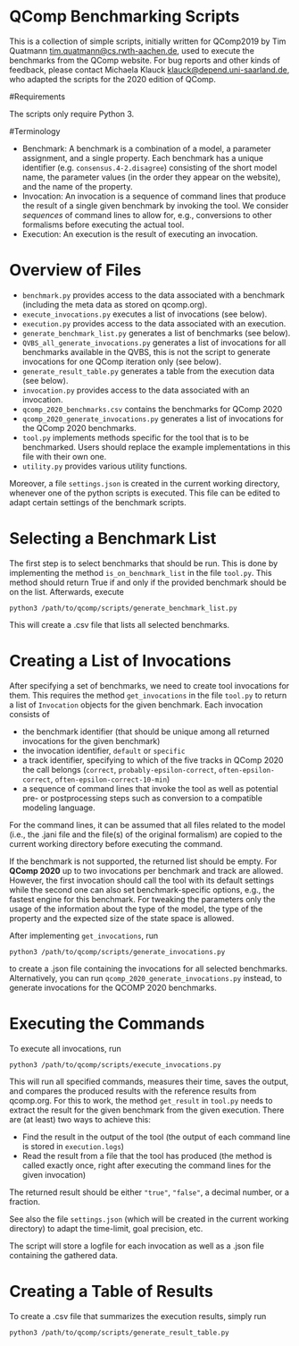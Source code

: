QComp Benchmarking Scripts
==============

This is a collection of simple scripts, initially written for QComp2019 by Tim Quatmann <tim.quatmann@cs.rwth-aachen.de>, used to execute the benchmarks from the QComp website.
For bug reports and other kinds of feedback, please contact Michaela Klauck <klauck@depend.uni-saarland.de>, who adapted the scripts for the 2020 edition of QComp.


#Requirements

The scripts only require Python 3.


#Terminology

- Benchmark: A benchmark is a combination of a model, a parameter assignment, and a single property.
  Each benchmark has a unique identifier (e.g. `consensus.4-2.disagree`) consisting of the short model name,
  the parameter values (in the order they appear on the website), and the name of the property.
- Invocation: An invocation is a sequence of command lines that produce the result of a single given benchmark by invoking the tool.
  We consider *sequences* of command lines to allow for, e.g., conversions to other formalisms before executing the actual tool.
- Execution: An execution is the result of executing an invocation.


# Overview of Files

- `benchmark.py` provides access to the data associated with a benchmark (including the meta data as stored on qcomp.org).
- `execute_invocations.py` executes a list of invocations (see below).
- `execution.py` provides access to the data associated with an execution. 
- `generate_benchmark_list.py` generates a list of benchmarks (see below).
- `QVBS_all_generate_invocations.py` generates a list of invocations for all benchmarks available in the QVBS, this is not the script to generate invocations for one QComp iteration only (see below).
- `generate_result_table.py` generates a table from the execution data (see below). 
- `invocation.py` provides access to the data associated with an invocation.
- `qcomp_2020_benchmarks.csv` contains the benchmarks for QComp 2020
- `qcomp_2020_generate_invocations.py` generates a list of invocations for the QComp 2020 benchmarks.
- `tool.py` implements methods specific for the tool that is to be benchmarked.
   Users should replace the example implementations in this file with their own one. 
- `utility.py` provides various utility functions.

Moreover, a file `settings.json` is created in the current working directory, whenever one of the python scripts is executed.
This file can be edited to adapt certain settings of the benchmark scripts.


# Selecting a Benchmark List

The first step is to select benchmarks that should be run. This is done by implementing the method `is_on_benchmark_list` in the file `tool.py`.
This method should return True if and only if the provided benchmark should be on the list.
Afterwards, execute
```commandline
python3 /path/to/qcomp/scripts/generate_benchmark_list.py
```
This will create a .csv file that lists all selected benchmarks.


# Creating a List of Invocations

After specifying a set of benchmarks, we need to create tool invocations for them.
This requires the method `get_invocations` in the file `tool.py` to return a list of `Invocation` objects for the given benchmark.
Each invocation consists of
 * the benchmark identifier (that should be unique among all returned invocations for the given benchmark)
 * the invocation identifier, `default` or `specific`
 * a track identifier, specifying to which of the five tracks in QComp 2020 the call belongs (`correct`, `probably-epsilon-correct`, `often-epsilon-correct`, `often-epsilon-correct-10-min`)
 * a sequence of command lines that invoke the tool as well as potential pre- or postprocessing steps such as conversion to a compatible modeling language.

For the command lines, it can be assumed that all files related to the model (i.e., the .jani file and the file(s) of the original formalism) are copied
to the current working directory before executing the command.

If the benchmark is not supported, the returned list should be empty.
For **QComp 2020** up to two invocations per benchmark and track are allowed.
However, the first invocation should call the tool with its default settings while the second one can also set benchmark-specific options, e.g., the fastest engine for this benchmark. For tweaking the parameters only the usage of the information about the type of the model, the type of the property and the expected size of the state space is allowed.

After implementing `get_invocations`, run
```commandline
python3 /path/to/qcomp/scripts/generate_invocations.py
```
to create a .json file containing the invocations for all selected benchmarks.
Alternatively, you can run `qcomp_2020_generate_invocations.py` instead, to generate invocations for the QCOMP 2020 benchmarks.


# Executing the Commands

To execute all invocations, run
```commandline
python3 /path/to/qcomp/scripts/execute_invocations.py
```
This will run all specified commands, measures their time, saves the output, and compares the produced results with the reference results from qcomp.org.
For this to work, the method `get_result` in `tool.py` needs to extract the result for the given benchmark from the given execution.
There are (at least) two ways to achieve this:
- Find the result in the output of the tool (the output of each command line is stored in `execution.logs`)
- Read the result from a file that the tool has produced (the method is called exactly once, right after executing the command lines for the given invocation)

The returned result should be either ``"true"``, ``"false"``, a decimal number, or a fraction.

See also the file `settings.json` (which will be created in the current working directory) to adapt the time-limit, goal precision, etc.

The script will store a logfile for each invocation as well as a .json file containing the gathered data.


# Creating a Table of Results

To create a .csv file that summarizes the execution results, simply run
```commandline
python3 /path/to/qcomp/scripts/generate_result_table.py
```